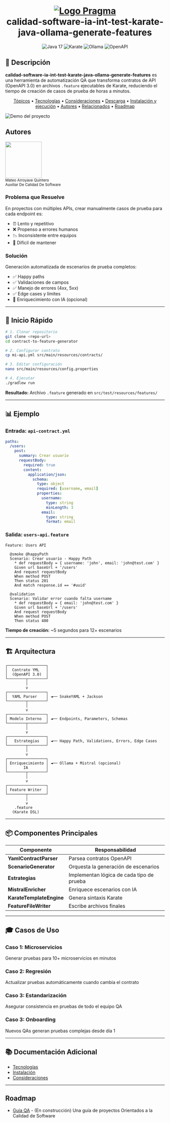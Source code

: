 <h1 style="text-align: center;">
  <br>
  <a href="#"><img src="https://f.hubspotusercontent20.net/hubfs/2829524/Copia%20de%20LOGOTIPO_original-2.png" alt="Logo Pragma"></a>
  <br>
  calidad-software-ia-int-test-karate-java-ollama-generate-features
  <br>
</h1>

<div align="center">
  <img src="https://img.shields.io/badge/Java-17-orange?style=for-the-badge&logo=java" alt="Java 17">
  <img src="https://img.shields.io/badge/Karate-Framework-green?style=for-the-badge" alt="Karate">
  <img src="https://img.shields.io/badge/Ollama-Mistral-blue?style=for-the-badge&logo=llama" alt="Ollama">
  <img src="https://img.shields.io/badge/OpenAPI-3.0-85EA2D?style=for-the-badge&logo=swagger" alt="OpenAPI">
</div>

## 🎯 Descripción

**calidad-software-ia-int-test-karate-java-ollama-generate-features** es una herramienta de automatización QA que transforma contratos de API (OpenAPI 3.0) en archivos `.feature` ejecutables de Karate, reduciendo el tiempo de creación de casos de prueba de horas a minutos.

<p style="text-align: center;">
  <a href="consideraciones.md">Tópicos</a> •
  <a href="tecnologias.md">Tecnologías</a> •
  <a href="consideraciones.md">Consideraciones</a> •
  <a href="descarga.md">Descarga</a> •
  <a href="instalacion.md">Instalación y ejecución</a> •
  <a href="#autores">Autores</a> •
  <a href="#relacionados">Relacionados</a> •
  <a href="#roadmap">Roadmap</a>
</p>

![Demo del proyecto](assests/images/demo/demo.gif)


## Autores

<img src="assests/images/author/unnamed.png" width=115><br><sub>Mateo Arroyave Quintero<br>Auxiliar De Calidad De Software</sub>


### Problema que Resuelve

En proyectos con múltiples APIs, crear manualmente casos de prueba para cada endpoint es:
- ⏰ Lento y repetitivo
- ❌ Propenso a errores humanos
- 📉 Inconsistente entre equipos
- 🔄 Difícil de mantener

### Solución

Generación automatizada de escenarios de prueba completos:
- ✅ Happy paths
- ✅ Validaciones de campos
- ✅ Manejo de errores (4xx, 5xx)
- ✅ Edge cases y límites
- 🤖 Enriquecimiento con IA (opcional)

---

## 🚀 Inicio Rápido
```bash
# 1. Clonar repositorio
git clone <repo-url>
cd contract-to-feature-generator

# 2. Configurar contrato
cp mi-api.yml src/main/resources/contracts/

# 3. Editar configuración
nano src/main/resources/config.properties

# 4. Ejecutar
./gradlew run
```

**Resultado:** Archivo `.feature` generado en `src/test/resources/features/`

---

## 📊 Ejemplo

### Entrada: `api-contract.yml`
```yaml
paths:
  /users:
    post:
      summary: Crear usuario
      requestBody:
        required: true
        content:
          application/json:
            schema:
              type: object
              required: [username, email]
              properties:
                username:
                  type: string
                  minLength: 3
                email:
                  type: string
                  format: email
```

### Salida: `users-api.feature`
```gherkin
Feature: Users API

  @smoke @happyPath
  Scenario: Crear usuario - Happy Path
    * def requestBody = { username: 'john', email: 'john@test.com' }
    Given url baseUrl + '/users'
    And request requestBody
    When method POST
    Then status 201
    And match response.id == '#uuid'

  @validation
  Scenario: Validar error cuando falta username
    * def requestBody = { email: 'john@test.com' }
    Given url baseUrl + '/users'
    And request requestBody
    When method POST
    Then status 400
```

**Tiempo de creación:** ~5 segundos para 12+ escenarios

---

## 🏗️ Arquitectura
```
┌─────────────────┐
│  Contrato YML   │
│  (OpenAPI 3.0)  │
└────────┬────────┘
         │
         v
┌─────────────────┐
│  YAML Parser    │ ◄── SnakeYAML + Jackson
└────────┬────────┘
         │
         v
┌─────────────────┐
│ Modelo Interno  │ ◄── Endpoints, Parameters, Schemas
└────────┬────────┘
         │
         v
┌─────────────────┐
│   Estrategias   │ ◄── Happy Path, Validations, Errors, Edge Cases
└────────┬────────┘
         │
         v
┌─────────────────┐
│ Enriquecimiento │ ◄── Ollama + Mistral (opcional)
│       IA        │
└────────┬────────┘
         │
         v
┌─────────────────┐
│ Feature Writer  │
└────────┬────────┘
         │
         v
    .feature
   (Karate DSL)
```

---

## 📦 Componentes Principales

| Componente | Responsabilidad |
|-----------|-----------------|
| **YamlContractParser** | Parsea contratos OpenAPI |
| **ScenarioGenerator** | Orquesta la generación de escenarios |
| **Estrategias** | Implementan lógica de cada tipo de prueba |
| **MistralEnricher** | Enriquece escenarios con IA |
| **KarateTemplateEngine** | Genera sintaxis Karate |
| **FeatureFileWriter** | Escribe archivos finales |

---

## 🎓 Casos de Uso

### Caso 1: Microservicios
Generar pruebas para 10+ microservicios en minutos

### Caso 2: Regresión
Actualizar pruebas automáticamente cuando cambia el contrato

### Caso 3: Estandarización
Asegurar consistencia en pruebas de todo el equipo QA

### Caso 3: Onboarding
Nuevos QAs generan pruebas complejas desde día 1

---

## 📚 Documentación Adicional

- [Tecnologías](tecnologias.md)
- [Instalación](instalacion.md)
- [Consideraciones](consideraciones.md)

---


## Roadmap

- [Guía QA](https://github.com/orgs/somospragma/repositories?q=qa) - (En construcción) Una guía de proyectos Orientados a la Calidad de Software
